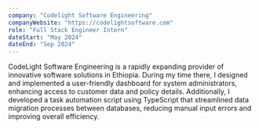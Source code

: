 ```yaml
---
company: "Codelight Software Engineering"
companyWebsite: "https://codelightsoftware.com"
role: "Full Stack Engineer Intern"
dateStart: "May 2024"
dateEnd: "Sep 2024"
---
```


CodeLight Software Engineering is a rapidly expanding provider of innovative software solutions in Ethiopia. During my time there, I designed and implemented a user-friendly dashboard for system administrators, enhancing access to customer data and policy details. Additionally, I developed a task automation script using TypeScript that streamlined data migration processes between databases, reducing manual input errors and improving overall efficiency.
